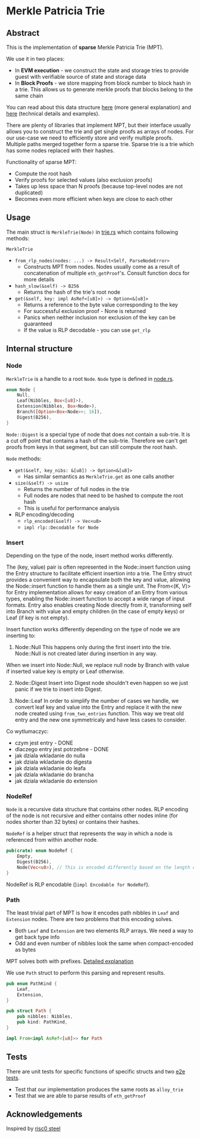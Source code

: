 # Merkle Patricia Trie

## Abstract

This is the implementation of **sparse** Merkle Patricia Trie (MPT).

We use it in two places:
* In **EVM execution** - we construct the state and storage tries to provide guest with verifiable source of state and storage data
* In **Block Proofs** - we store mapping from block number to block hash in a trie. This allows us to generate merkle proofs that blocks belong to the same chain

You can read about this data structure [here](https://docs.alchemy.com/docs/patricia-merkle-tries) (more general explanation) and [here](https://ethereum.org/pl/developers/docs/data-structures-and-encoding/patricia-merkle-trie/) (technical details and examples).

There are plenty of libraries that implement MPT, but their interface usually allows you to construct the trie and get single proofs as arrays of nodes. For our use-case we need to efficiently store and verify multiple proofs. Multiple paths merged together form a sparse trie. Sparse trie is a trie which has some nodes replaced with their hashes.

Functionality of sparse MPT:
* Compute the root hash
* Verify proofs for selected values (also exclusion proofs)
* Takes up less space than N proofs (because top-level nodes are not duplicated)
* Becomes even more efficient when keys are close to each other

## Usage

The main struct is `MerkleTrie(Node)` in [trie.rs](./src/trie.rs) which contains following methods:

`MerkleTrie`
* `from_rlp_nodes(nodes: ...) -> Result<Self, ParseNodeError>`
    * Constructs MPT from nodes. Nodes usually come as a result of concatenation of multiple `eth_getProof`'s. Consult function docs for more details
* `hash_slow(&self) -> B256`
    * Returns the hash of the trie's root node
* `get(&self, key: impl AsRef<[u8]>) -> Option<&[u8]>`
    * Returns a reference to the byte value corresponding to the key
    * For successful exclusion proof - None is returned
    * Panics when neither inclusion nor exclusion of the key can be guaranteed
    * If the value is RLP decodable - you can use `get_rlp`


## Internal structure

### Node
`MerkleTrie` is a handle to a root `Node`. `Node` type is defined in [node.rs](./src/node.rs).
```rs
enum Node {
    Null,
    Leaf(Nibbles, Box<[u8]>),
    Extension(Nibbles, Box<Node>),
    Branch([Option<Box<Node>>; 16]),
    Digest(B256),
}
```

`Node::Digest` is a special type of node that does not contain a sub-trie. It is a cut off point that contains a hash of the sub-trie. Therefore we can't get proofs from keys in that segment, but can still compute the root hash.

`Node` methods:
* `get(&self, key_nibs: &[u8]) -> Option<&[u8]>`
    * Has similar semantics as `MerkleTrie.get` as one calls another
* `size(&self) -> usize`
    * Returns the number of full nodes in the trie
    * Full nodes are nodes that need to be hashed to compute the root hash
    * This is useful for performance analysis
* RLP encoding/decoding
    * `rlp_encoded(&self) -> Vec<u8>`
    * `impl rlp::Decodable for Node`

### Insert
Depending on the type of the node, insert method works differently.

The (key, value) pair is often represented in the Node::insert function using the Entry structure to facilitate efficient insertion into a trie. The Entry struct provides a convenient way to encapsulate both the key and value, allowing the Node::insert function to handle them as a single unit. The From<(K, V)> for Entry implementation allows for easy creation of an Entry from various types, enabling the Node::insert function to accept a wide range of input formats. Entry also enables creating Node directly from it, transforming self into Branch with value and empty children (in the case of empty keys) or Leaf (if key is not empty).

Insert function works differently depending on the type of node we are inserting to:

1. Node::Null
This happens only during the first insert into the trie. Node::Null is not created later during insertion in any way.

When we insert into Node::Null, we replace null node by Branch with value if inserted value key is empty or Leaf otherwise.

2. Node::Digest
Insert into Digest node shouldn't even happen so we just panic if we trie to insert into Digest.

2. Node::Leaf
In order to simplify the number of cases we handle, we convert leaf key and value into the Entry and replace it with the new node created using `from_two_entries` function. This way we treat old entry and the new one symmetricaly and have less cases to consider.




Co wytlumaczyc:
* czym jest entry - DONE
* dlaczego entry jest potrzebne - DONE
* jak dziala wkladanie do nulla  
* jak dziala wkladanie do digesta
* jak dziala wkladanie do leafa
* jak dziala wkladanie do brancha
* jak dziala wkladanie do extension


### NodeRef

`Node` is a recursive data structure that contains other nodes. RLP encoding of the node is not recursive and either contains other nodes inline (for nodes shorter than 32 bytes) or contains their hashes.

`NodeRef` is a helper struct that represents the way in which a node is referenced from within another node.
```rs
pub(crate) enum NodeRef {
    Empty,
    Digest(B256),
    Node(Vec<u8>), // This is encoded differently based on the length of the encoded node
}
```

NodeRef is RLP encodable ()`impl Encodable for NodeRef`).

### Path

The least trivial part of MPT is how it encodes path nibbles in `Leaf` and `Extension` nodes. There are two problems that this encoding solves.
* Both `Leaf` and `Extension` are two elements RLP arrays. We need a way to get back type info
* Odd and even number of nibbles look the same when compact-encoded as bytes

MPT solves both with prefixes. [Detailed explanation](https://ethereum.org/pl/developers/docs/data-structures-and-encoding/patricia-merkle-trie/#specification)

We use `Path` struct to perform this parsing and represent results.

```rs
pub enum PathKind {
    Leaf,
    Extension,
}

pub struct Path {
    pub nibbles: Nibbles,
    pub kind: PathKind,
}

impl From<impl AsRef<[u8]>> for Path
```
## Tests

There are unit tests for specific functions of specific structs and two [e2e tests](./tests/).
* Test that our implementation produces the same roots as `alloy_trie`
* Test that we are able to parse results of `eth_getProof`

## Acknowledgements

Inspired by [risc0 steel](https://github.com/risc0/risc0-ethereum/blob/main/steel/src/mpt.rs)